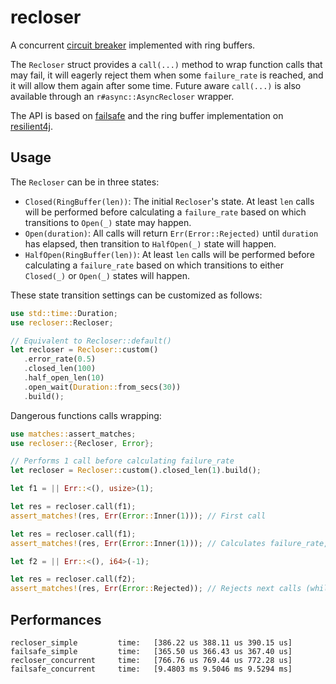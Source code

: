 # recloser

A concurrent [circuit breaker][cb] implemented with ring buffers.

The `Recloser` struct provides a `call(...)` method to wrap function calls that may fail,
it will eagerly reject them when some `failure_rate` is reached, and it will allow them
again after some time.
Future aware `call(...)` is also available through an `r#async::AsyncRecloser` wrapper.

The API is based on [failsafe][] and the ring buffer implementation on [resilient4j][].

## Usage

The `Recloser` can be in three states:
 - `Closed(RingBuffer(len))`: The initial `Recloser`'s state. At least `len` calls will
    be performed before calculating a `failure_rate` based on which transitions to
	`Open(_)` state may happen.
 - `Open(duration)`: All calls will return `Err(Error::Rejected)` until `duration` has
    elapsed, then transition to `HalfOpen(_)` state will happen.
 - `HalfOpen(RingBuffer(len))`: At least `len` calls will be performed before
    calculating a `failure_rate` based on which transitions to either `Closed(_)` or
	`Open(_)` states will happen.

These state transition settings can be customized as follows:

 ``` rust
use std::time::Duration;
use recloser::Recloser;

// Equivalent to Recloser::default()
let recloser = Recloser::custom()
    .error_rate(0.5)
    .closed_len(100)
    .half_open_len(10)
    .open_wait(Duration::from_secs(30))
    .build();
```

Dangerous functions calls wrapping:

``` rust
use matches::assert_matches;
use recloser::{Recloser, Error};

// Performs 1 call before calculating failure_rate
let recloser = Recloser::custom().closed_len(1).build();

let f1 = || Err::<(), usize>(1);

let res = recloser.call(f1);
assert_matches!(res, Err(Error::Inner(1))); // First call

let res = recloser.call(f1);
assert_matches!(res, Err(Error::Inner(1))); // Calculates failure_rate, that is 100%

let f2 = || Err::<(), i64>(-1);

let res = recloser.call(f2);
assert_matches!(res, Err(Error::Rejected)); // Rejects next calls (while in State::Open)
```

## Performances

```
recloser_simple         time:   [386.22 us 388.11 us 390.15 us]
failsafe_simple         time:   [365.50 us 366.43 us 367.40 us]
recloser_concurrent     time:   [766.76 us 769.44 us 772.28 us]
failsafe_concurrent     time:   [9.4803 ms 9.5046 ms 9.5294 ms]
```

[cb]: https://martinfowler.com/bliki/CircuitBreaker.html
[failsafe]: https://github.com/dmexe/failsafe-rs
[resilient4j]: https://resilience4j.readme.io/docs/circuitbreaker 
